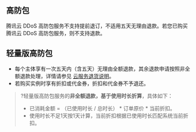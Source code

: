 ## 高防包
腾讯云 DDoS 高防包服务不支持提前退订，不适用五天无理由退款。若您已购买 腾讯云 DDoS 高防包服务，则不支持退款。

## 轻量版高防包
- 每个主体享有一次五天内（含五天）无理由全额退款，其余退款申请按照非全额退款处理，详情请参见 [云服务退货说明](https://cloud.tencent.com/document/product/555/7440)。
- 若购买实例时享有折扣或代金券，折扣和代金券不予退还。

>?轻量版高防包服务的**非全额退款，基于使用时长折算**，具体如下：
>- 已消耗金额 = （已使用时长 / 总时长） * 订单原价 * 当前折扣。
>- 使用时长不足1天按1天计算，当前折扣根据已使用时长匹配系统当前折扣。
